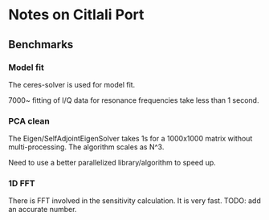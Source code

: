 # Notes on Citlali Port


## Benchmarks

### Model fit

The ceres-solver is used for model fit.

7000~ fitting of I/Q data for resonance frequencies take less than 1 second.


### PCA clean

The Eigen/SelfAdjointEigenSolver takes 1s for a 1000x1000 matrix without multi-processing.
The algorithm scales as N^3.

Need to use a better parallelized library/algorithm to speed up.

### 1D FFT

There is FFT involved in the sensitivity calculation.
It is very fast. TODO: add an accurate number.

